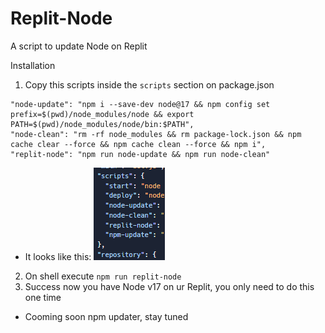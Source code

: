 # Replit-Node
A script to update Node on Replit


Installation

1. Copy this scripts inside the ``scripts`` section on package.json
```
"node-update": "npm i --save-dev node@17 && npm config set prefix=$(pwd)/node_modules/node && export PATH=$(pwd)/node_modules/node/bin:$PATH",
"node-clean": "rm -rf node_modules && rm package-lock.json && npm cache clear --force && npm cache clean --force && npm i",
"replit-node": "npm run node-update && npm run node-clean"
```
- It looks like this:
![Image xD](https://raw.githubusercontent.com/Furrycality/Replit-Node/main/1.png)

2. On shell execute ``npm run replit-node``
3. Success now you have Node v17 on ur Replit, you only need to do this one time

- Cooming soon npm updater, stay tuned
